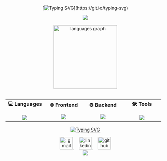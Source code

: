 <div align="center">
  
  [![Typing SVG](https://readme-typing-svg.demolab.com?font=Montserrat&weight=700&color=FFFFFF&size=34px&pause=1000&center=true&vCenter=true&width=760&height=41&lines=👋+Hello!+My+name+is+Matheus%2C;💻+I'm+a+Fullstack+Developer!)](https://git.io/typing-svg)
  
  <img src="https://user-images.githubusercontent.com/73097560/115834477-dbab4500-a447-11eb-908a-139a6edaec5c.gif">
  
  <br>
  <br>
  
<img height="200em" src="https://github-readme-stats.vercel.app/api/top-langs/?username=mapompeo&locale=en&layout=compact&theme=transparent&hide=html,css,portugol&text_color=FFF&border_color=3D444D&title_color=FFF&border_radius=16&langs_count=12&count_private=true&include_all_commits=true&include_forks=true&cache_seconds=0" alt="languages graph"/>

  <br>
  <br>
  
  <table>
    <tr>
      <td width="25%" align="center" valign="middle">
        <div align="center">
          <strong>💻 Languages</strong>
        </div>
        <br>
        <div align="center">
          <a href="https://skillicons.dev">
            <img src="https://skillicons.dev/icons?i=js,ts,cs,java,py&perline=3" />
          </a>
        </div>
      </td>
      <td width="25%" align="center" valign="middle">
        <div align="center">
          <strong>🌐 Frontend</strong>
        </div>
        <br>
        <div align="center">
          <a href="https://skillicons.dev">
            <img src="https://skillicons.dev/icons?i=angular,html,css,scss&perline=3" />
          </a>
        </div>
      </td>
      <td width="25%" align="center" valign="middle">
        <div align="center">
          <strong>⚙️ Backend</strong>
        </div>
        <br>
        <div align="center">
          <a href="https://skillicons.dev">
            <img src="https://skillicons.dev/icons?i=nodejs,express,dotnet,sequelize&perline=3" />
          </a>
        </div>
      </td>
      <td width="25%" align="center" valign="middle">
        <div align="center">
          <strong>🛠️ Tools</strong>
        </div>
        <br>
        <div align="center">
          <a href="https://skillicons.dev">
            <img src="https://skillicons.dev/icons?i=git,github,mysql,postman,figma&perline=3" />
          </a>
        </div>
      </td>
    </tr>
  </table>
  
  [![Typing SVG](https://readme-typing-svg.demolab.com?font=Montserrat&weight=700&size=20&pause=1000&color=FFFFFF&center=true&vCenter=true&width=728&height=41&lines=Contact+me!+👇;Let's+talk+🤝)](https://git.io/typing-svg)
  
  <a href="mailto:matheuspompeo13@gmail.com" target="_blank" rel="noopener noreferrer">
    <img src="https://img.shields.io/badge/Gmail-D14836?style=for-the-badge&logo=gmail&logoColor=white&labelColor=D14836" height="40" alt="gmail"/>
  </a>
  &nbsp;&nbsp;&nbsp;
  <a href="http://linkedin.com/in/matheuspompeo" target="_blank" rel="noopener noreferrer">
    <img src="https://img.shields.io/badge/LinkedIn-0077B5?style=for-the-badge&logo=linkedin&logoColor=white&labelColor=0077B5" height="40" alt="linkedin"/>
  </a>
  &nbsp;&nbsp;&nbsp;
  <a href="https://github.com/mapompeo" target="_blank" rel="noopener noreferrer">
    <img src="https://img.shields.io/badge/GitHub-181717?style=for-the-badge&logo=github&logoColor=white&labelColor=181717" height="40" alt="github"/>
  </a>
  
  <br>
  
  <img src="https://user-images.githubusercontent.com/73097560/115834477-dbab4500-a447-11eb-908a-139a6edaec5c.gif">
  
</div>
